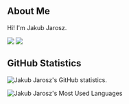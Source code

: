 ## About Me

Hi! I'm Jakub Jarosz.

<!-- Badges -->
<p>
  <a href="https://twitter.com/qba73">
    <img src="https://img.shields.io/badge/%40qba73-%231DA1F2?style=for-the-badge&logo=Twitter&logoColor=white"/></a>
  <a href="https://www.linkedin.com/in/jakubjarosz">
    <img src="https://img.shields.io/badge/LinkedIn-%230077B5?style=for-the-badge&logo=LinkedIn&logoColor=white"/></a>
</p>

## GitHub Statistics

 ![Jakub Jarosz's GitHub statistics.](https://github-readme-stats.vercel.app/api?username=qba73&show_icons=true&theme=gruvbox)

 ![Jakub Jarosz's Most Used Languages](https://github-readme-stats.vercel.app/api/top-langs/?username=qba73&layout=compact&theme=gruvbox)

<!--
**qba73/qba73** is a ✨ _special_ ✨ repository because its `README.md` (this file) appears on your GitHub profile.

Here are some ideas to get you started:

- 🔭 I’m currently working on ...
- 🌱 I’m currently learning ...
- 👯 I’m looking to collaborate on ...
- 🤔 I’m looking for help with ...
- 💬 Ask me about ...
- 📫 How to reach me: ...
- 😄 Pronouns: ...
- ⚡ Fun fact: ...
-->
